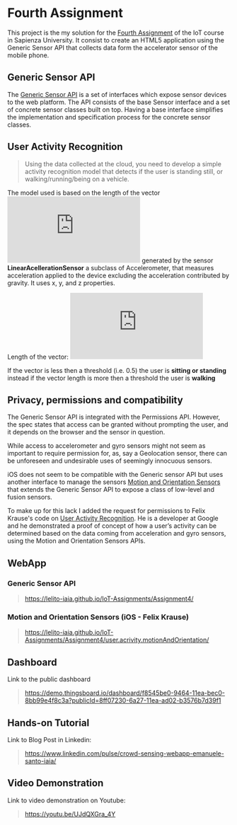 # Fourth Assignment

This project is the my solution for the [Fourth Assignment](http://ichatz.me/Site/InternetOfThings2020-Assignment4) of the IoT course in Sapienza University. It consist to create an HTML5 application using the Generic Sensor API that collects data form the accelerator sensor of the mobile phone.

## Generic Sensor API

The [Generic Sensor API](https://developers.google.com/web/updates/2017/09/sensors-for-the-web#what-is-generic-sensor-api) is a set of interfaces which expose sensor devices to the web platform. The API consists of the base Sensor interface and a set of concrete sensor classes built on top. Having a base interface simplifies the implementation and specification process for the concrete sensor classes.

## User Activity Recognition

>Using the data collected at the cloud, you need to develop a simple activity recognition model that detects if the user is standing still, or walking/running/being on a vehicle.

The model used is based on the length of the vector ![equation](https://latex.codecogs.com/gif.latex?r%28x%2Cy%2Cz%29) generated by the sensor **LinearAcellerationSensor** a subclass of Accelerometer, that measures acceleration applied to the device excluding the acceleration contributed by gravity. It uses x, y, and z properties.

Length of the vector:    ![equation](https://latex.codecogs.com/gif.latex?%5Cleft%20%5C%7C%20r%20%5Cright%20%5C%7C%20%3D%20%5Csqrt%7Bx%5E2&plus;y%5E2&plus;z%5E2%7D)

If the vector is less then a threshold (i.e. 0.5) the user is **sitting or standing** instead if the vector length is more then a threshold the user is **walking** 


## Privacy, permissions and compatibility

The Generic Sensor API is integrated with the Permissions API. However, the spec states that access can be granted without prompting the user, and it depends on the browser and the sensor in question.

While access to accelerometer and gyro sensors might not seem as important to require permission for, as, say a Geolocation sensor, there can be unforeseen and undesirable uses of seemingly innocuous sensors.

iOS does not seem to be compatible with the Generic sensor API but uses another interface to manage the sensors [Motion and Orientation Sensors](https://www.w3.org/TR/motion-sensors/#biblio-generic-sensor) that extends the Generic Sensor API to expose a class of low-level and fusion sensors.

To make up for this lack I added the request for permissions to Felix Krause's code on [User Activity Recognition](https://github.com/KrauseFx/user.activity). He is a developer at Google and he demonstrated a proof of concept of how a user’s activity can be determined based on the data coming from acceleration and gyro sensors, using the Motion and Orientation Sensors APIs.

## WebApp
### Generic Sensor API
>https://lelito-iaia.github.io/IoT-Assignments/Assignment4/

### Motion and Orientation Sensors (iOS - Felix Krause)
>https://lelito-iaia.github.io/IoT-Assignments/Assignment4/user.acrivity.motionAndOrientation/

## Dashboard
Link to the public dashboard
> https://demo.thingsboard.io/dashboard/f8545be0-9464-11ea-bec0-8bb99e4f8c3a?publicId=8ff07230-6a27-11ea-ad02-b3576b7d39f1

## Hands-on Tutorial
Link to Blog Post in Linkedin: 
>https://www.linkedin.com/pulse/crowd-sensing-webapp-emanuele-santo-iaia/
## Video Demonstration
Link to video demonstration on Youtube:
> https://youtu.be/UJdQXGra_4Y
